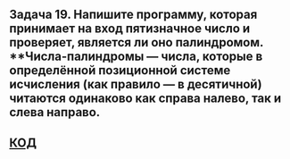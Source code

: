 ## Задача 19. Напишите программу, которая принимает на вход пятизначное число и проверяет, является ли оно палиндромом. **Числа-палиндромы — числа, которые в определённой позиционной системе исчисления (как правило — в десятичной) читаются одинаково как справа налево, так и слева направо.
## [КОД](Ex_01_Palindrome/Program.cs)